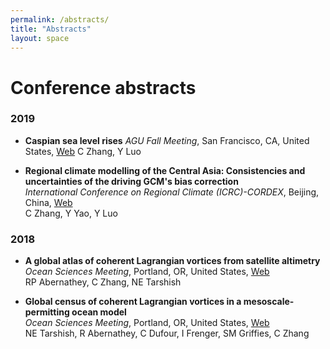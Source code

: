 ```yaml
---
permalink: /abstracts/
title: "Abstracts"
layout: space
---
```

# Conference abstracts

### 2019

* **Caspian sea level rises**
  *AGU Fall Meeting*, San Francisco, CA, United States, [Web][w4]
  C Zhang, Y Luo

  [w4]: https://www2.agu.org/fall-meeting

*  **Regional climate modelling of the Central Asia: Consistencies and uncertainties of the driving GCM's bias correction**  
   *International Conference on Regional Climate (ICRC)-CORDEX*, Beijing, China, [Web][w3]  
   C Zhang, Y Yao, Y Luo

   [w3]: http://icrc-cordex2019.cordex.org

### 2018

*  **A global atlas of coherent Lagrangian vortices from satellite altimetry**  
   *Ocean Sciences Meeting*, Portland, OR, United States, [Web][w2]  
   RP Abernathey, C Zhang, NE Tarshish

   [w2]: https://agu.confex.com/agu/os18/preliminaryview.cgi/Paper320231.html

*  **Global census of coherent Lagrangian vortices in a mesoscale-permitting ocean model**  
   *Ocean Sciences Meeting*, Portland, OR, United States, [Web][w1]  
   NE Tarshish, R Abernathey, C Dufour, I Frenger, SM Griffies, C Zhang

   [w1]: https://agu.confex.com/agu/os18/preliminaryview.cgi/Paper321716.html
